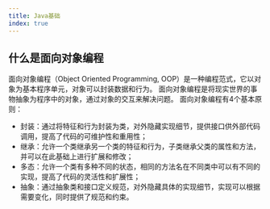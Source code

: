 ```yaml
---
title: Java基础
index: true
---
```


## 什么是面向对象编程

面向对象编程（Object Oriented Programming, OOP）是一种编程范式，它以对象为基本程序单元，对象可以封装数据和行为。
面向对象编程是将现实世界的事物抽象为程序中的对象，通过对象的交互来解决问题。
面向对象编程有4个基本原则：
* 封装：通过将特征和行为封装为类，对外隐藏实现细节，提供接口供外部代码调用，提高了代码的可维护性和重用性；
* 继承：允许一个类继承另一个类的特征和行为，子类继承父类的属性和方法，并可以在此基础上进行扩展和修改；
* 多态：允许一个类有多种不同的状态，相同的方法名在不同类中可以有不同的实现，提高了代码的灵活性和扩展性；
* 抽象：通过抽象类和接口定义规范，对外隐藏具体的实现细节，实现可以根据需要变化，同时提供了规范和约束。
